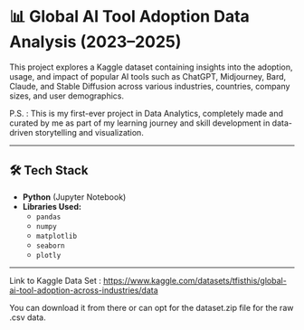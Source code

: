# 📊 Global AI Tool Adoption Data Analysis (2023–2025)

This project explores a Kaggle dataset containing insights into the adoption, usage, and impact of popular AI tools such as ChatGPT, Midjourney, Bard, Claude, and Stable Diffusion across various industries, countries, company sizes, and user demographics.

P.S. : This is my first-ever project in Data Analytics, completely made and curated by me as part of my learning journey and skill development in data-driven storytelling and visualization.

---

## 🛠️ Tech Stack

- **Python** (Jupyter Notebook)
- **Libraries Used:**
  - `pandas`
  -  `numpy`
  - `matplotlib`
  - `seaborn`
  -  `plotly`

---

Link to Kaggle Data Set : https://www.kaggle.com/datasets/tfisthis/global-ai-tool-adoption-across-industries/data

You can download it from there or can opt for the dataset.zip file for the raw .csv data.

